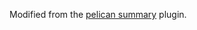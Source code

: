 Modified from the [pelican summary](https://github.com/getpelican/pelican-plugins/tree/master/summary) plugin.

